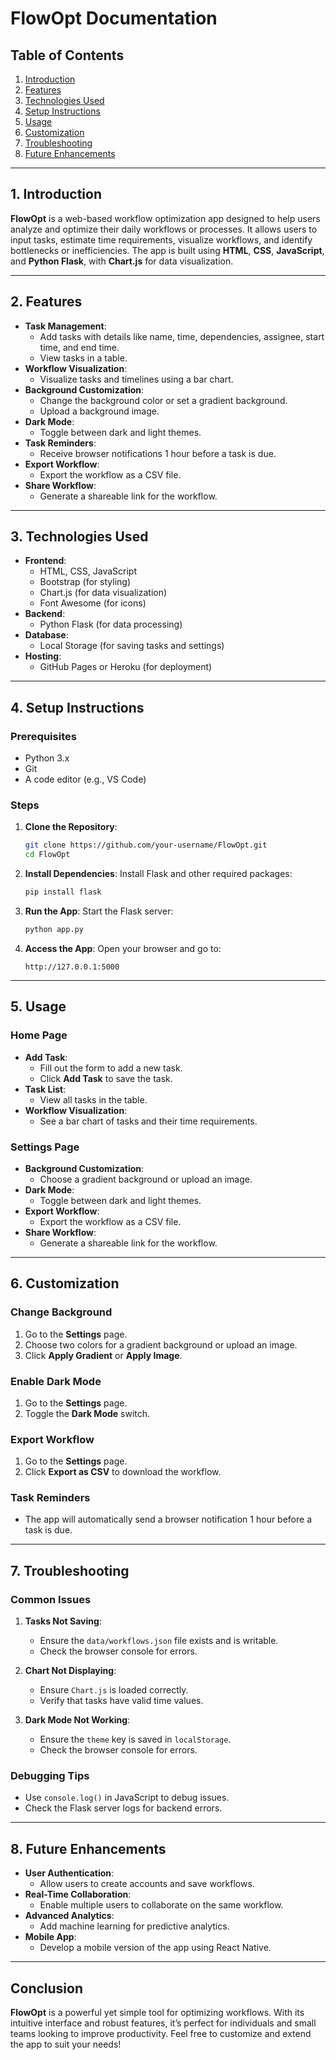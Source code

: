 # **FlowOpt Documentation**

## **Table of Contents**
1. [Introduction](#introduction)
2. [Features](#features)
3. [Technologies Used](#technologies-used)
4. [Setup Instructions](#setup-instructions)
5. [Usage](#usage)
6. [Customization](#customization)
7. [Troubleshooting](#troubleshooting)
8. [Future Enhancements](#future-enhancements)

---

## **1. Introduction**
**FlowOpt** is a web-based workflow optimization app designed to help users analyze and optimize their daily workflows or processes. It allows users to input tasks, estimate time requirements, visualize workflows, and identify bottlenecks or inefficiencies. The app is built using **HTML**, **CSS**, **JavaScript**, and **Python Flask**, with **Chart.js** for data visualization.

---

## **2. Features**
- **Task Management**:
  - Add tasks with details like name, time, dependencies, assignee, start time, and end time.
  - View tasks in a table.
- **Workflow Visualization**:
  - Visualize tasks and timelines using a bar chart.
- **Background Customization**:
  - Change the background color or set a gradient background.
  - Upload a background image.
- **Dark Mode**:
  - Toggle between dark and light themes.
- **Task Reminders**:
  - Receive browser notifications 1 hour before a task is due.
- **Export Workflow**:
  - Export the workflow as a CSV file.
- **Share Workflow**:
  - Generate a shareable link for the workflow.

---

## **3. Technologies Used**
- **Frontend**:
  - HTML, CSS, JavaScript
  - Bootstrap (for styling)
  - Chart.js (for data visualization)
  - Font Awesome (for icons)
- **Backend**:
  - Python Flask (for data processing)
- **Database**:
  - Local Storage (for saving tasks and settings)
- **Hosting**:
  - GitHub Pages or Heroku (for deployment)

---

## **4. Setup Instructions**

### **Prerequisites**
- Python 3.x
- Git
- A code editor (e.g., VS Code)

### **Steps**
1. **Clone the Repository**:
   ```bash
   git clone https://github.com/your-username/FlowOpt.git
   cd FlowOpt
   ```

2. **Install Dependencies**:
   Install Flask and other required packages:
   ```bash
   pip install flask
   ```

3. **Run the App**:
   Start the Flask server:
   ```bash
   python app.py
   ```

4. **Access the App**:
   Open your browser and go to:
   ```
   http://127.0.0.1:5000
   ```

---

## **5. Usage**

### **Home Page**
- **Add Task**:
  - Fill out the form to add a new task.
  - Click **Add Task** to save the task.
- **Task List**:
  - View all tasks in the table.
- **Workflow Visualization**:
  - See a bar chart of tasks and their time requirements.

### **Settings Page**
- **Background Customization**:
  - Choose a gradient background or upload an image.
- **Dark Mode**:
  - Toggle between dark and light themes.
- **Export Workflow**:
  - Export the workflow as a CSV file.
- **Share Workflow**:
  - Generate a shareable link for the workflow.

---

## **6. Customization**

### **Change Background**
1. Go to the **Settings** page.
2. Choose two colors for a gradient background or upload an image.
3. Click **Apply Gradient** or **Apply Image**.

### **Enable Dark Mode**
1. Go to the **Settings** page.
2. Toggle the **Dark Mode** switch.

### **Export Workflow**
1. Go to the **Settings** page.
2. Click **Export as CSV** to download the workflow.

### **Task Reminders**
- The app will automatically send a browser notification 1 hour before a task is due.

---

## **7. Troubleshooting**

### **Common Issues**
1. **Tasks Not Saving**:
   - Ensure the `data/workflows.json` file exists and is writable.
   - Check the browser console for errors.

2. **Chart Not Displaying**:
   - Ensure `Chart.js` is loaded correctly.
   - Verify that tasks have valid time values.

3. **Dark Mode Not Working**:
   - Ensure the `theme` key is saved in `localStorage`.
   - Check the browser console for errors.

### **Debugging Tips**
- Use `console.log()` in JavaScript to debug issues.
- Check the Flask server logs for backend errors.

---

## **8. Future Enhancements**
- **User Authentication**:
  - Allow users to create accounts and save workflows.
- **Real-Time Collaboration**:
  - Enable multiple users to collaborate on the same workflow.
- **Advanced Analytics**:
  - Add machine learning for predictive analytics.
- **Mobile App**:
  - Develop a mobile version of the app using React Native.

---

## **Conclusion**
**FlowOpt** is a powerful yet simple tool for optimizing workflows. With its intuitive interface and robust features, it’s perfect for individuals and small teams looking to improve productivity. Feel free to customize and extend the app to suit your needs!

